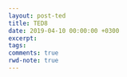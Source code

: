```yaml
---
layout: post-ted
title: TED8
date: 2019-04-10 00:00:00 +0300
excerpt:
tags:
comments: true
rwd-note: true
---
```


